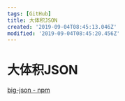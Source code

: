 ```yaml
---
tags: [GitHub]
title: 大体积JSON
created: '2019-09-04T08:45:13.046Z'
modified: '2019-09-04T08:45:20.456Z'
---
```


# 大体积JSON

[big-json - npm](https://www.npmjs.com/package/big-json)

